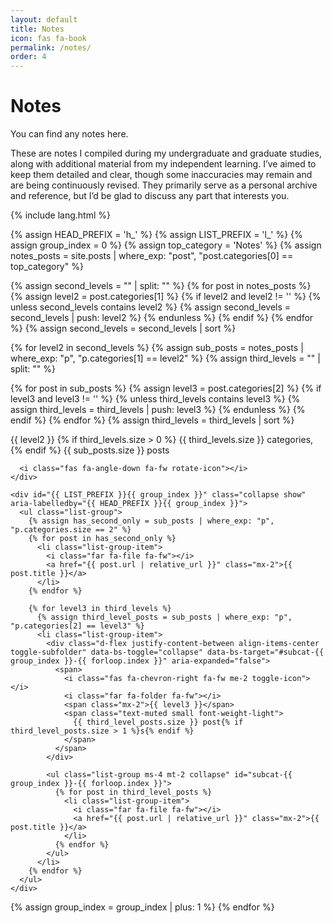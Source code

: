 ```yaml
---
layout: default
title: Notes
icon: fas fa-book
permalink: /notes/
order: 4
---
```


# Notes

You can find any notes here.

These are notes I compiled during my undergraduate and graduate studies, along with additional material from my independent learning. I’ve aimed to keep them detailed and clear, though some inaccuracies may remain and are being continuously revised. They primarily serve as a personal archive and reference, but I’d be glad to discuss any part that interests you.

{% include lang.html %}

{% assign HEAD_PREFIX = 'h_' %}
{% assign LIST_PREFIX = 'l_' %}
{% assign group_index = 0 %}
{% assign top_category = 'Notes' %}
{% assign notes_posts = site.posts | where_exp: "post", "post.categories[0] == top_category" %}

{% assign second_levels = "" | split: "" %}
{% for post in notes_posts %}
  {% assign level2 = post.categories[1] %}
  {% if level2 and level2 != '' %}
    {% unless second_levels contains level2 %}
      {% assign second_levels = second_levels | push: level2 %}
    {% endunless %}
  {% endif %}
{% endfor %}
{% assign second_levels = second_levels | sort %}

{% for level2 in second_levels %}
  {% assign sub_posts = notes_posts | where_exp: "p", "p.categories[1] == level2" %}
  {% assign third_levels = "" | split: "" %}

  {% for post in sub_posts %}
    {% assign level3 = post.categories[2] %}
    {% if level3 and level3 != '' %}
      {% unless third_levels contains level3 %}
        {% assign third_levels = third_levels | push: level3 %}
      {% endunless %}
    {% endif %}
  {% endfor %}
  {% assign third_levels = third_levels | sort %}

  <div class="card categories">
    <div
      id="{{ HEAD_PREFIX }}{{ group_index }}"
      class="card-header d-flex justify-content-between align-items-center hide-border-bottom clickable-header"
      role="button"
      data-bs-toggle="collapse"
      data-bs-target="#{{ LIST_PREFIX }}{{ group_index }}"
      aria-expanded="true"
      aria-controls="{{ LIST_PREFIX }}{{ group_index }}"
    >
      <span class="ms-2 d-flex align-items-center">
        <i class="far fa-folder{% if third_levels.size > 0 %}-open{% endif %} fa-fw"></i>
        <span class="ms-2">{{ level2 }}</span>
        <span class="text-muted small font-weight-light ms-2">
          {% if third_levels.size > 0 %}
            {{ third_levels.size }} categories,
          {% endif %}
          {{ sub_posts.size }} posts
        </span>
      </span>

      <i class="fas fa-angle-down fa-fw rotate-icon"></i>
    </div>

    <div id="{{ LIST_PREFIX }}{{ group_index }}" class="collapse show" aria-labelledby="{{ HEAD_PREFIX }}{{ group_index }}">
      <ul class="list-group">
        {% assign has_second_only = sub_posts | where_exp: "p", "p.categories.size == 2" %}
        {% for post in has_second_only %}
          <li class="list-group-item">
            <i class="far fa-file fa-fw"></i>
            <a href="{{ post.url | relative_url }}" class="mx-2">{{ post.title }}</a>
          </li>
        {% endfor %}

        {% for level3 in third_levels %}
          {% assign third_level_posts = sub_posts | where_exp: "p", "p.categories[2] == level3" %}
          <li class="list-group-item">
            <div class="d-flex justify-content-between align-items-center toggle-subfolder" data-bs-toggle="collapse" data-bs-target="#subcat-{{ group_index }}-{{ forloop.index }}" aria-expanded="false">
              <span>
                <i class="fas fa-chevron-right fa-fw me-2 toggle-icon"></i>
                <i class="far fa-folder fa-fw"></i>
                <span class="mx-2">{{ level3 }}</span>
                <span class="text-muted small font-weight-light">
                  {{ third_level_posts.size }} post{% if third_level_posts.size > 1 %}s{% endif %}
                </span>
              </span>
            </div>

            <ul class="list-group ms-4 mt-2 collapse" id="subcat-{{ group_index }}-{{ forloop.index }}">
              {% for post in third_level_posts %}
                <li class="list-group-item">
                  <i class="far fa-file fa-fw"></i>
                  <a href="{{ post.url | relative_url }}" class="mx-2">{{ post.title }}</a>
                </li>
              {% endfor %}
            </ul>
          </li>
        {% endfor %}
      </ul>
    </div>
  </div>

  {% assign group_index = group_index | plus: 1 %}
{% endfor %}

<style>
.rotate-icon {
  transition: transform 0.3s ease;
  transform: rotate(0deg);
}
.toggle-icon {
  transition: transform 0.3s ease;
  transform: rotate(0deg);
}
</style>


<script>
document.addEventListener("DOMContentLoaded", function () {
  document.querySelectorAll('.clickable-header').forEach(function(header) {
    header.addEventListener('click', function () {
      const icon = header.querySelector('.rotate-icon');
      const isCollapsed = header.getAttribute('aria-expanded') === 'true';
      if (icon) {
        icon.style.transition = 'transform 0.3s ease';
        icon.style.transform = isCollapsed ? 'rotate(0deg)' : 'rotate(90deg)';
      }
    });
  });


  document.querySelectorAll('.toggle-subfolder').forEach(function(toggle) {
    toggle.addEventListener('click', function () {
      const icon = toggle.querySelector('.toggle-icon');
      if (icon) {
        const isExpanded = toggle.getAttribute('aria-expanded') === 'true';
        icon.style.transition = 'transform 0.3s ease';
        icon.style.transform = isExpanded ? 'rotate(0deg)' : 'rotate(90deg)';
      }
    });
  });
});
</script>
